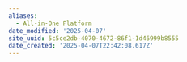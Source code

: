 ```yaml
---
aliases:
  - All-in-One Platform
date_modified: '2025-04-07'
site_uuid: 5c5ce2db-4070-4672-86f1-1d46999b8555
date_created: '2025-04-07T22:42:08.617Z'
---
```





